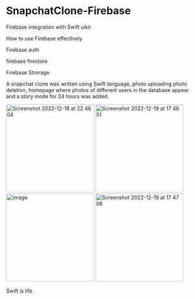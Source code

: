 # SnapchatClone-Firebase

<p>Firebase integration with Swift uikit</p>
<pr>How to use Firebase effectively</p>
<p>Firebase auth</p>
<p>firebase firestore </p>
<p>Firebase Strorage </p>
<p> A snapchat clone was written using Swift language, photo uploading photo deletion, homepage where photos of different users in the database appear and a story mode for 24 hours was added.</p>

<p>
<img width="240" alt="Screenshot 2022-12-18 at 22 46 04" src="https://user-images.githubusercontent.com/76161957/208455474-ac21703f-12ab-41f8-a1ef-fa3d0795a8e4.png">
<img width="240"  alt="Screenshot 2022-12-19 at 17 46 51" src="https://user-images.githubusercontent.com/76161957/208454270-17f530f1-33a2-4cd5-9b8a-c03bd492e0b2.png">
<img width="240"  alt="image" src="https://user-images.githubusercontent.com/76161957/208316601-05d40f18-831b-4841-8020-2c8b0cc150fd.png">
<img width="240"  alt="Screenshot 2022-12-19 at 17 47 06" src="https://user-images.githubusercontent.com/76161957/208452868-c8fbe9c7-5a32-465b-895f-4f4a31b5eeae.png">

</p>
<p>Swift is life. </p>




